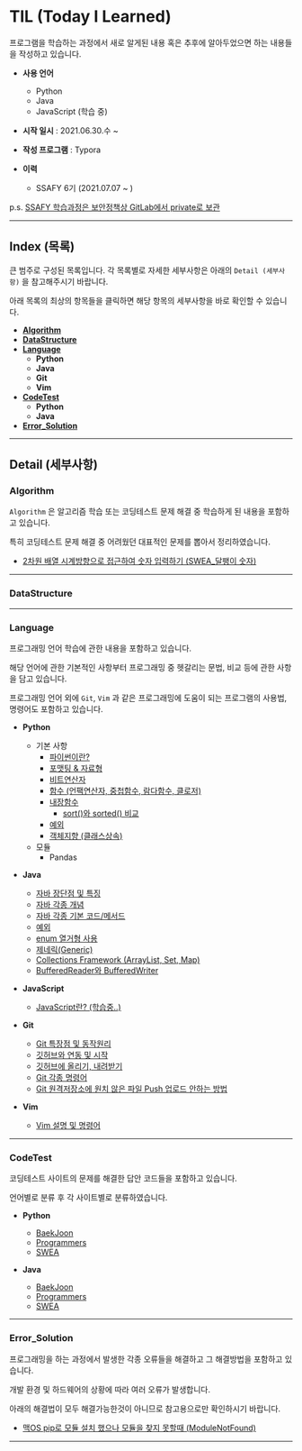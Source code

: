 # TIL (Today I Learned)

프로그램을 학습하는 과정에서 새로 알게된 내용 혹은 추후에 알아두었으면 하는 내용들을 작성하고 있습니다.

 

* **사용 언어**
  * Python
  * Java
  * JavaScript (학습 중)

* **시작 일시** : 2021.06.30.수 ~
* **작성 프로그램** : Typora

* **이력**
  * SSAFY 6기 (2021.07.07 ~ )

 

 

 

p.s. <u>SSAFY 학습과정은 보안정책상 GitLab에서 private로 보관</u>

  

  

---

## Index (목록)

큰 범주로 구성된 목록입니다.
각 목록별로 자세한 세부사항은 아래의 `Detail (세부사항)` 을 참고해주시기 바랍니다.

아래 목록의 최상의 항목들을 클릭하면 해당 항목의 세부사항을 바로 확인할 수 있습니다.

 

* [**Algorithm**](#algorithm)
* [**DataStructure**](#datastrucure)
* [**Language**](#language)
  * **Python**
  * **Java**
  * **Git**
  * **Vim**
* [**CodeTest**](#codetest)
  * **Python**
  * **Java**
* [**Error_Solution**](#error_solution)

 

 

---

## Detail (세부사항)

### Algorithm

`Algorithm` 은 알고리즘 학습 또는 코딩테스트 문제 해결 중 학습하게 된 내용을 포함하고 있습니다.

특히 코딩테스트 문제 해결 중 어려웠던 대표적인 문제를 뽑아서 정리하였습니다.

 

* [2차원 배열 시계방향으로 접근하여 숫자 입력하기 (SWEA_달팽이 숫자)](Algorithm/SWEA_D2_1954.md)

 

---

### DataStructure

 

 

---

### Language

프로그래밍 언어 학습에 관한 내용을 포함하고 있습니다.

해당 언어에 관한 기본적인 사항부터 프로그래밍 중 헷갈리는 문법, 비교 등에 관한 사항을 담고 있습니다.

프로그래밍 언어 외에 `Git`, `Vim` 과 같은 프로그래밍에 도움이 되는 프로그램의 사용법, 명령어도 포함하고 있습니다.

 

* **Python**
  * 기본 사항
    * [파이썬이란?](Language/Python/Python.md)
    * [포맷팅 & 자료형](Language/Python/Formating,Variable.md)
    * [비트연산자](Language/Python/Operator.md)
    * [함수 (언팩연산자, 중첩함수, 람다함수, 클로저)](Language/Python/Function.md)
    * [내장함수](Language/Python/Built-in.md)
      * [sort()와 sorted() 비교](Language/Python/Sort_Sorted)
    * [예외](Language/Python/Exception.md)
    * [객체지향 (클래스상속)](Language/Python/OOD.md)
  * 모듈
    * Pandas

 

* **Java**
  * [자바 장단점 및 특징](Language/Java/1_Java.md)
  * [자바 각종 개념](Language/Java/notion.md)
  * [자바 각종 기본 코드/메서드](Language/Java/code.md)
  * [예외](Language/Java/Exception.md)
  * [enum 열거형 사용](Language/Java/enum.md)
  * [제네릭(Generic)](Language/Java/Generic.md)
  * [Collections Framework (ArrayList, Set, Map)](Language/Java/Collections_Framework.md)
  * [BufferedReader와 BufferedWriter](Language/Java/BufferedReaderWriter.md)

 

* **JavaScript**
  * [JavaScript란? (학습중..)](Language/JavaScript/JavaScript.md)

 

* **Git**
  * [Git 특장점 및 동작원리](Language/Git/1_Git.md)
  * [깃허브와 연동 및 시작](Language/Git/2_Start.md)
  * [깃허브에 올리기, 내려받기](Language/Git/3_up&download.md)
  * [Git 각종 명령어](Language/Git/Command.md)
  * [Git 원격저장소에 원치 않은 파일 Push 업로드 안하는 방법](Language/Git/gitignore.md)

 

* **Vim**
  * [Vim 설명 및 명령어](Language/Vim/Vim.md)

 

---

### CodeTest

코딩테스트 사이트의 문제를 해결한 답안 코드들을 포함하고 있습니다.

언어별로 분류 후 각 사이트별로 분류하였습니다.

 

* **Python**
  * [BaekJoon](CodeTest/Python/BaekJoon)
  * [Programmers](CodeTest/Python/Programmers)
  * [SWEA](CodeTest/Python/SWEA)

 

* **Java**
  * [BaekJoon](CodeTest/Java/BaekJoon)
  * [Programmers](CodeTest/Java/Programmers)
  * [SWEA](CodeTest/Java/SWEA)

 

---

### Error_Solution

프로그래밍을 하는 과정에서 발생한 각종 오류들을 해결하고 그 해결방법을 포함하고 있습니다.

개발 환경 및 하드웨어의 상황에 따라 여러 오류가 발생합니다.

아래의 해결법이 모두 해결가능한것이 아니므로 참고용으로만 확인하시기 바랍니다.

 

* [맥OS pip로 모듈 설치 했으나 모듈을 찾지 못할때 (ModuleNotFound)](Error_Solution/ModuleNotFound.md)

 

---